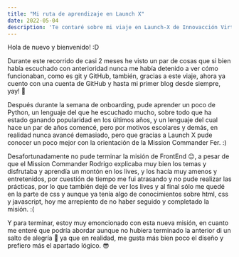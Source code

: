 ```yaml
---
title: "Mi ruta de aprendizaje en Launch X"
date: 2022-05-04
description: 'Te contaré sobre mi viaje en Launch-X de Innovacción Virtual, gracias Microsoft😭'
---
```


Hola de nuevo y bienvenido! :D

Durante este recorrido de casi 2 meses he visto un par de cosas que si bien había escuchado con anterioridad nunca me había detenido a ver cómo funcionaban, como es git y GitHub, también, gracias a este viaje, ahora ya cuento con una cuenta de GitHub y hasta mi primer blog desde siempre, yay! 🥳

Después durante la semana de onboarding, pude aprender un poco de Python, un lenguaje del que he escuchado mucho, sobre todo que ha estado ganando popularidad en los últimos años, y un lenguaje del cual hace un par de años comencé, pero por motivos escolares y demás, en realidad nunca avancé demasiado, pero que gracias a Launch X pude conocer un poco mejor con la orientación de la Mission Commander Fer. :)

Desafortunadamente no pude terminar la misión de FrontEnd 😔, a pesar de que el Mission Commander Rodrigo explicaba muy bien los temas y disfrutaba y aprendía un montón en los lives, y los hacía muy amenos y entretenidos, por cuestión de tiempo me fui atrasando y no pude realizar las prácticas, por lo que también dejé de ver los lives y al final sólo me quedé en la parte de css y aunque ya tenía algo de conocimientos sobre html, css y javascript, hoy me arrepiento de no haber seguido y completado la misión. :(

Y para terminar, estoy muy emoncionado con esta nueva misión, en cuanto me enteré que podría abordar aunque no hubiera terminado la anterior di un salto de alegría 🤣
ya que en realidad, me gusta más bien poco el diseño y prefiero más el apartado lógico. 😎
